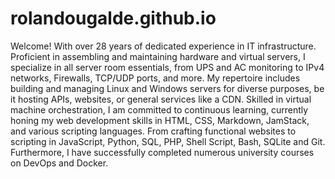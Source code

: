 # rolandougalde.github.io

Welcome! With over 28 years of dedicated experience in IT infrastructure. Proficient in assembling and maintaining hardware and virtual servers, I specialize in all server room essentials, from UPS and AC monitoring to IPv4 networks, Firewalls, TCP/UDP ports, and more. My repertoire includes building and managing Linux and Windows servers for diverse purposes, be it hosting APIs, websites, or general services like a CDN. Skilled in virtual machine orchestration, I am committed to continuous learning, currently honing my web development skills in HTML, CSS, Markdown, JamStack, and various scripting languages. From crafting functional websites to scripting in JavaScript, Python, SQL, PHP, Shell Script, Bash, SQLite and Git. Furthermore, I have successfully completed numerous university courses on DevOps and Docker.
